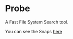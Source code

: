 # Probe
A Fast File System Search tool.

You can see the Snaps [here](https://github.com/darpanpal7/Probe/tree/master/Snaps)
